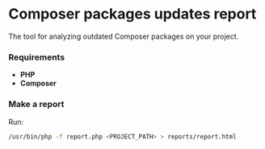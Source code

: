 Composer packages updates report
=========

The tool for analyzing outdated Composer packages on your project.

### Requirements

- **PHP**
- **Composer**

### Make a report

Run:
```bash
/usr/bin/php -f report.php <PROJECT_PATH> > reports/report.html
   ```
